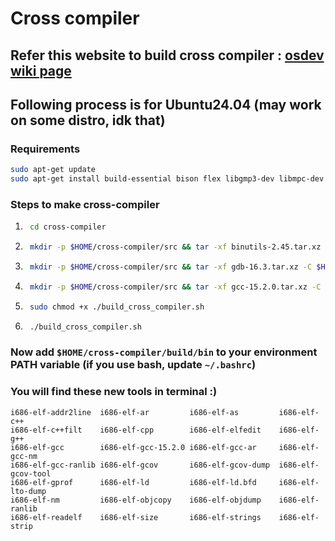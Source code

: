 # Cross compiler
## Refer this website to build cross compiler : [osdev wiki page](https://wiki.osdev.org/GCC_Cross-Compiler)

## Following process is for Ubuntu24.04 (may work on some distro, idk that)

### Requirements
``` bash
sudo apt-get update
sudo apt-get install build-essential bison flex libgmp3-dev libmpc-dev libmpfr-dev texinfo libisl-dev
```
### Steps to make cross-compiler
1. ```bash
    cd cross-compiler
    ```
2. ```bash
    mkdir -p $HOME/cross-compiler/src && tar -xf binutils-2.45.tar.xz -C $HOME/cross-compiler/src
    ```
3. ```bash
    mkdir -p $HOME/cross-compiler/src && tar -xf gdb-16.3.tar.xz -C $HOME/cross-compiler/src
    ```
4. ```bash
    mkdir -p $HOME/cross-compiler/src && tar -xf gcc-15.2.0.tar.xz -C $HOME/cross-compiler/src
    ```
5. ```bash
    sudo chmod +x ./build_cross_compiler.sh
    ```
6. ```bash
    ./build_cross_compiler.sh
    ```

### Now add ```$HOME/cross-compiler/build/bin``` to your environment PATH variable (if you use bash, update ```~/.bashrc```)

### You will find these new tools in terminal :) 
```
i686-elf-addr2line  i686-elf-ar         i686-elf-as         i686-elf-c++
i686-elf-c++filt    i686-elf-cpp        i686-elf-elfedit    i686-elf-g++
i686-elf-gcc        i686-elf-gcc-15.2.0 i686-elf-gcc-ar     i686-elf-gcc-nm
i686-elf-gcc-ranlib i686-elf-gcov       i686-elf-gcov-dump  i686-elf-gcov-tool
i686-elf-gprof      i686-elf-ld         i686-elf-ld.bfd     i686-elf-lto-dump
i686-elf-nm         i686-elf-objcopy    i686-elf-objdump    i686-elf-ranlib
i686-elf-readelf    i686-elf-size       i686-elf-strings    i686-elf-strip
```